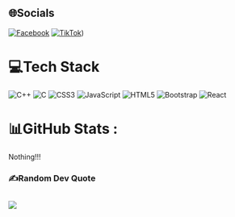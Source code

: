 
## 🌐Socials
[![Facebook](https://img.shields.io/badge/Facebook-%231877F2.svg?logo=Facebook&logoColor=white)]([https://facebook.com/KhoaTran](https://facebook.com/Rio.Vicorne)) [![TikTok](https://img.shields.io/badge/TikTok-%23000000.svg?logo=TikTok&logoColor=white)]([https://www.tiktok.com/@rio_vicorne?_t=ZS-8yjjuRRuVdK&_r=1)) 

# 💻Tech Stack
![C++](https://img.shields.io/badge/c++-%2300599C.svg?style=for-the-badge&logo=c%2B%2B&logoColor=white) ![C](https://img.shields.io/badge/c-%2300599C.svg?style=for-the-badge&logo=c&logoColor=white) ![CSS3](https://img.shields.io/badge/css3-%231572B6.svg?style=for-the-badge&logo=css3&logoColor=white) ![JavaScript](https://img.shields.io/badge/javascript-%23323330.svg?style=for-the-badge&logo=javascript&logoColor=%23F7DF1E) ![HTML5](https://img.shields.io/badge/html5-%23E34F26.svg?style=for-the-badge&logo=html5&logoColor=white) ![Bootstrap](https://img.shields.io/badge/bootstrap-%23563D7C.svg?style=for-the-badge&logo=bootstrap&logoColor=white) ![React](https://img.shields.io/badge/react-%2320232a.svg?style=for-the-badge&logo=react&logoColor=%2361DAFB)
# 📊GitHub Stats :
Nothing!!!
### ✍️Random Dev Quote
![](https://quotes-github-readme.vercel.app/api?type=horizontal&theme=radical)
---
